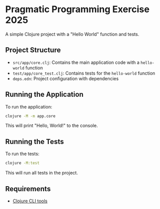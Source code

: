 # Pragmatic Programming Exercise 2025

A simple Clojure project with a "Hello World" function and tests.

## Project Structure

- `src/app/core.clj`: Contains the main application code with a `hello-world` function
- `test/app/core_test.clj`: Contains tests for the `hello-world` function
- `deps.edn`: Project configuration with dependencies

## Running the Application

To run the application:

```bash
clojure -M -m app.core
```

This will print "Hello, World!" to the console.

## Running the Tests

To run the tests:

```bash
clojure -M:test
```

This will run all tests in the project.

## Requirements

- [Clojure CLI tools](https://clojure.org/guides/install_clojure)